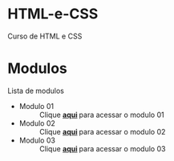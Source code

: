 # HTML-e-CSS
 Curso de HTML e CSS
 
 <h1> Modulos </h1>
 Lista de modulos
 
 <ul>
  <dt>
   <li> Modulo 01
    <dd> Clique <strong> <a href="https://github.com/Gnuk935/HTML-e-CSS/tree/main/HTML%20e%20CSS/Modulo%201" target="_blank" rel="author" hreflang="pt-br">aqui</a> </strong> para acessar o modulo 01 </dd>
   <li> Modulo 02
    <dd> Clique <strong> <a href="https://github.com/Gnuk935/HTML-e-CSS/tree/main/HTML%20e%20CSS/Modulo%202" target="_blank" rel="author" hreflang="pt-br">aqui</a> </strong> para acessar o modulo 02 </dd>
   <li> Modulo 03
    <dd> Clique <strong> <a href="https://github.com/Gnuk935/HTML-e-CSS/tree/main/HTML%20e%20CSS/Modulo%203" target="_blank" rel="author" hreflang="pt-br">aqui</a> </strong> para acessar o modulo 03 </dd>
   
  
 
 
 
